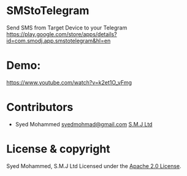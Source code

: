 # SMStoTelegram

Send SMS from Target Device to your Telegram
https://play.google.com/store/apps/details?id=com.smodj.app.smstotelegram&hl=en

# Demo:

https://www.youtube.com/watch?v=k2et1O_vFmg

# Contributors

- Syed Mohammed <syedmohmad@gmail.com>
[S.M.J Ltd](https://www.smj.ltd)

# License & copyright

 Syed Mohammed, S.M.J Ltd
 Licensed under the [Apache 2.0 License](LICENSE).
